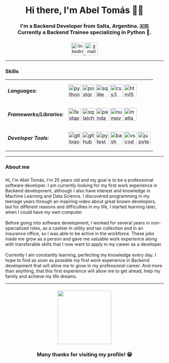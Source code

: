 <h1 align="center">Hi there, I'm Abel Tomás 👋😊</h1>

###

<h3 align="center">I'm a Backend Developer from Salta, Argentina. 🇦🇷<br>Currently a Backend Trainee specializing in Python 🐍.</h3>

###

<div align="center">
  <a href="https://www.linkedin.com/in/abel-tomas-romero/" target="_blank">
    <img src="https://img.shields.io/static/v1?message=LinkedIn&logo=linkedin&label=&color=0077B5&logoColor=white&labelColor=&style=for-the-badge" height="40" alt="linkedin logo"  />
  </a>
  <a href="mailto:abeltomasr98@gmail.com" target="_blank">
    <img src="https://img.shields.io/static/v1?message=Gmail&logo=gmail&label=&color=D14836&logoColor=white&labelColor=&style=for-the-badge" height="40" alt="gmail logo"  />
  </a>
</div>

<hr>

###

<h3 align="left">Skills</h3>

<table>
  <tr>
    <td><h5 align="left">Languages:</h5></td>
    <td>
      <img src="https://cdn.jsdelivr.net/gh/devicons/devicon/icons/python/python-original.svg" height="40" alt="python logo" />
      <img src="https://cdn.jsdelivr.net/gh/devicons/devicon/icons/postgresql/postgresql-original.svg" height="40" alt="postgresql logo" />
      <img src="https://cdn.jsdelivr.net/gh/devicons/devicon/icons/sqlite/sqlite-original.svg" height="40" alt="sqlite logo" />
      <img src="https://cdn.jsdelivr.net/gh/devicons/devicon/icons/css3/css3-original.svg" height="40" alt="css3 logo" />
      <img src="https://cdn.jsdelivr.net/gh/devicons/devicon/icons/html5/html5-original.svg" height="40" alt="html5 logo" />
    </td>
  </tr>
  
  <tr>
    <td><h5 align="left">Frameworks/Libraries:</h5></td>
    <td>
      <img src="https://cdn.jsdelivr.net/gh/devicons/devicon/icons/fastapi/fastapi-original.svg" height="40" alt="fastapi logo" />
      <img src="https://cdn.jsdelivr.net/gh/devicons/devicon/icons/sqlalchemy/sqlalchemy-original.svg" height="40" alt="sqlalchemy logo" />
      <img src="https://cdn.jsdelivr.net/gh/devicons/devicon/icons/pandas/pandas-original.svg" height="40" alt="pandas logo" />
      <img src="https://cdn.jsdelivr.net/gh/devicons/devicon/icons/numpy/numpy-original.svg" height="40" alt="numpy logo" />
      <img src="https://cdn.jsdelivr.net/gh/devicons/devicon/icons/matlab/matlab-original.svg" height="40" alt="matlab logo" />
    </td>
  </tr>
  
  <tr>
    <td><h5 align="left">Developer Tools:</h5></td>
    <td>
      <img src="https://cdn.jsdelivr.net/gh/devicons/devicon/icons/git/git-original.svg" height="40" alt="git logo" />
      <img src="https://cdn.jsdelivr.net/gh/devicons/devicon/icons/github/github-original.svg" height="40" alt="github logo" />
      <img src="https://cdn.jsdelivr.net/gh/devicons/devicon/icons/pytest/pytest-original.svg" height="40" alt="pytest logo" />
      <img src="https://cdn.jsdelivr.net/gh/devicons/devicon/icons/bash/bash-original.svg" height="40" alt="bash logo" />
      <img src="https://cdn.jsdelivr.net/gh/devicons/devicon/icons/vscode/vscode-original.svg" height="40" alt="vscode logo" />
      <img src="https://cdn.jsdelivr.net/gh/devicons/devicon/icons/jupyter/jupyter-original.svg" height="40" alt="jupyter logo" />
    </td>
  </tr>
</table>

<hr>

<h3 align="left">About me</h3>

###

<p align="left">Hi, I'm Abel Tomás, I'm 25 years old and my goal is to be a professional software developer. I am currently looking for my first work experience in Backend development, although I also have interest and knowledge in Machine Learning and Data Science. I discovered programming in my teenage years through an inspiring video about great known developers, but for different reasons and difficulties in my life, I started learning later, when I could have my own computer.<br><br>Before going into software development, I worked for several years in non-specialized roles, as a cashier in utility and tax collection and in an insurance office, so I was able to be active in the workforce. These jobs made me grow as a person and gave me valuable work experience along with transferable skills that I now want to apply in my career as a developer.<br><br>Currently I am constantly learning, perfecting my knowledge every day. I hope to find as soon as possible my first work experience in Backend development that will allow me to grow in my professional career. And more than anything, that this first experience will allow me to get ahead, help my family and achieve my life dreams.</p>

<hr>

###

<div align="center">
  <img height="170" src="https://media.tenor.com/CiHkX95KMSsAAAAM/attack-on-titan-armin-arlert.gif"  />
</div>

###

<h3 align="center">Many thanks for visiting my profile! 😁</h3>

###
